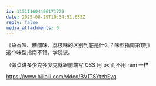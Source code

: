 ```yaml
---
id: 115111604496171729
date: 2025-08-29T10:34:51.655Z
reply: false
media_attachments: 0
---
```


<p>《鱼香味、糖醋味、荔枝味的区别到底是什么？味型指南第1期》<br>这个味型指南不错。学院派。</p><p>（做菜讲多少克多少克就跟前端写 CSS 用 px 而不用 rem 一样</p><p><a href="https://www.bilibili.com/video/BV1TSYtzbEyq" target="_blank" rel="nofollow noopener" translate="no"><span class="invisible">https://www.</span><span class="">bilibili.com/video/BV1TSYtzbEyq</span><span class="invisible"></span></a></p>
